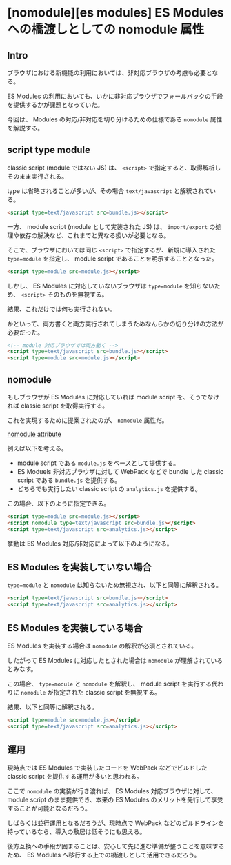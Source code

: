 # [nomodule][es modules] ES Modules への橋渡しとしての nomodule 属性

## Intro

ブラウザにおける新機能の利用においては、非対応ブラウザの考慮も必要となる。

ES Modules の利用においても、いかに非対応ブラウザでフォールバックの手段を提供するかが課題となっていた。

今回は、 Modules の対応/非対応を切り分けるための仕様である `nomodule` 属性を解説する。


## script type module

classic script (module ではない JS) は、 `<script>` で指定すると、取得解析しそのまま実行される。

type は省略されることが多いが、その場合 `text/javascript` と解釈されている。


```html
<script type=text/javascript src=bundle.js></script>
```

一方、 module script (module として実装された JS) は、 `import/export` の処理や依存の解決など、これまでと異なる扱いが必要となる。

そこで、ブラウザにおいては同じ `<script>` で指定するが、新規に導入された `type=module` を指定し、 module script であることを明示することとなった。


```html
<script type=module src=module.js></script>
```

しかし、 ES Modules に対応していないブラウザは `type=module` を知らないため、 `<script>` そのものを無視する。

結果、これだけでは何も実行されない。

かといって、両方書くと両方実行されてしまうためなんらかの切り分けの方法が必要だった。


```html
<!-- module 対応ブラウザでは両方動く -->
<script type=text/javascript src=bundle.js></script>
<script type=module src=module.js></script>
```


## nomodule

もしブラウザが ES Modules に対応していれば module script を、そうでなければ classic script を取得実行する。

これを実現するために提案されたのが、 `nomodule` 属性だ。

[nomodule attribute](https://html.spec.whatwg.org/multipage/scripting.html#attr-script-nomodule)

例えば以下を考える。

- module script である `module.js` をベースとして提供する。
- ES Moduels 非対応ブラウザに対して WebPack などで bundle した classic script である `bundle.js` を提供する。
- どちらでも実行したい classic script の `analytics.js` を提供する。

この場合、以下のように指定できる。


```html
<script type=module src=module.js></script>
<script nomodule type=text/javascript src=bundle.js></script>
<script type=text/javascript src=analytics.js></script>
```

挙動は ES Modules 対応/非対応によって以下のようになる。


## ES Modules を実装していない場合

`type=module` と `nomodule` は知らないため無視され、以下と同等に解釈される。


```html
<script type=text/javascript src=bundle.js></script>
<script type=text/javascript src=analytics.js></script>
```


## ES Modules を実装している場合

ES Modules を実装する場合は `nomodule` の解釈が必須とされている。

したがって ES Modules に対応したとされた場合は `nomodule` が理解されているとみなす。

この場合、 `type=module` と `nomodule` を解釈し、 module script を実行する代わりに `nomodule` が指定された classic script を無視する。

結果、以下と同等に解釈される。


```html
<script type=module src=module.js></script>
<script type=text/javascript src=analytics.js></script>
```


## 運用

現時点では ES Modules で実装したコードを WebPack などでビルドした classic script を提供する運用が多いと思われる。

ここで `nomodule` の実装が行き渡れば、 ES Modules 対応ブラウザに対して、 module script のまま提供でき、本来の ES Modules のメリットを先行して享受することが可能となるだろう。

しばらくは並行運用となるだろうが、現時点で WebPack などのビルドラインを持っているなら、導入の敷居は低そうにも思える。

後方互換への手段が固まることは、安心して先に進む準備が整うことを意味するため、 ES Modules へ移行する上での橋渡しとして活用できるだろう。
